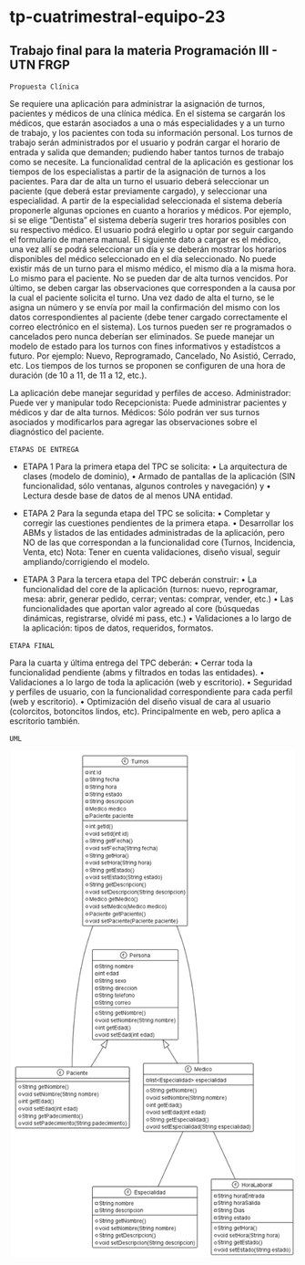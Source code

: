 # tp-cuatrimestral-equipo-23
## Trabajo final para la materia Programación III - UTN FRGP
```
Propuesta Clínica
```
Se requiere una aplicación para administrar la asignación de turnos, pacientes y médicos de una clínica médica.
En el sistema se cargarán los médicos, que estarán asociados a una o más especialidades y a un turno de trabajo, y los pacientes con toda su información personal. 
Los turnos de trabajo serán administrados por el usuario y podrán cargar el horario de entrada y salida que demanden; pudiendo haber tantos turnos de trabajo como se necesite.
La funcionalidad central de la aplicación es gestionar los tiempos de los especialistas a partir de la asignación de turnos a los pacientes.
Para dar de alta un turno el usuario deberá seleccionar un paciente (que deberá estar previamente cargado), y seleccionar una especialidad. 
A partir de la especialidad seleccionada el sistema debería proponerle algunas opciones en cuanto a horarios y médicos. Por ejemplo, si se elige “Dentista” el sistema debería sugerir tres horarios posibles con su respectivo médico. El usuario podrá elegirlo u optar por seguir cargando el formulario de manera manual. 
El siguiente dato a cargar es el médico, una vez allí se podrá seleccionar un día y se deberán mostrar los horarios disponibles del médico seleccionado en el día seleccionado.
No puede existir más de un turno para el mismo médico, el mismo día a la misma hora. Lo mismo
para el paciente. 
No se pueden dar de alta turnos vencidos. 
Por último, se deben cargar las observaciones que corresponden a la causa por la cual el paciente solicita el turno. 
Una vez dado de alta el turno, se le asigna un número y se envía por mail la confirmación del mismo con los datos correspondientes al paciente (debe tener cargado correctamente el correo electrónico en el sistema).
Los turnos pueden ser re programados o cancelados pero nunca deberían ser eliminados.
Se puede manejar un modelo de estado para los turnos con fines informativos y estadístcos a futuro. Por ejemplo: Nuevo, Reprogramado, Cancelado, No Asistió, Cerrado, etc.
Los tiempos de los turnos se proponen se configuren de una hora de duración (de 10 a 11, de 11 a 12, etc.).

La aplicación debe manejar seguridad y perfiles de acceso. 
Administrador: Puede ver y manipular todo 
Recepcionista: Puede administrar pacientes y médicos y dar de alta turnos. 
Médicos: Sólo podrán ver sus turnos asociados y modificarlos para agregar las observaciones sobre el diagnóstico del paciente.

```
ETAPAS DE ENTREGA
```
 * ETAPA 1
Para la primera etapa del TPC se solicita:
•	La arquitectura de clases (modelo de dominio),
•	Armado de pantallas de la aplicación (SIN funcionalidad, sólo ventanas, algunos controles y navegación) y
•	Lectura desde base de datos de al menos UNA entidad.

 * ETAPA 2
Para la segunda etapa del TPC se solicita:
•	Completar y corregir las cuestiones pendientes de la primera etapa.
•	Desarrollar los ABMs y listados de las entidades administradas de la aplicación, pero NO de las que correspondan a la funcionalidad core (Turnos, Incidencia, Venta, etc)
Nota: Tener en cuenta validaciones, diseño visual, seguir ampliando/corrigiendo el modelo.

* ETAPA 3
Para la tercera etapa del TPC deberán construir:
•	La funcionalidad del core de la aplicación (turnos: nuevo, reprogramar, mesa: abrir, generar pedido, cerrar; ventas: comprar, vender, etc.)
•	Las funcionalidades que aportan valor agreado al core (búsquedas dinámicas, registrarse, olvidé mi pass, etc.)
•	Validaciones a lo largo de la aplicación: tipos de datos, requeridos, formatos.

```
ETAPA FINAL
```
Para la cuarta y última entrega del TPC deberán:
•	Cerrar toda la funcionalidad pendiente (abms y filtrados en todas las entidades).
•	Validaciones a lo largo de toda la aplicación (web y escritorio).
•	Seguridad y perfiles de usuario, con la funcionalidad correspondiente para cada perfil (web y escritorio).
•	Optimización del diseño visual de cara al usuario (colorcitos, botoncitos lindos, etc). Principalmente en web, pero aplica a escritorio también.
```
UML
```
<p align="center">
  <a href="" target="blank"><img src="clinicauml.png" width="500" alt="Nest Logo" /></a>
</p>
